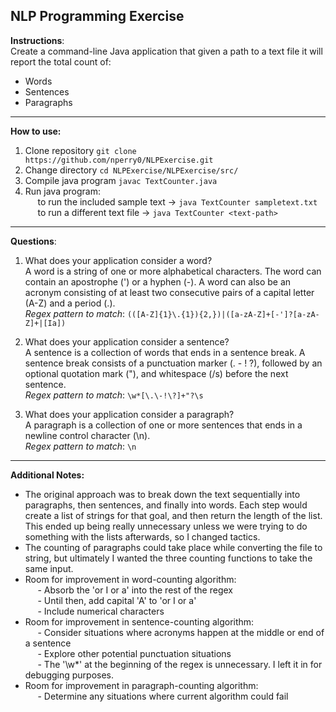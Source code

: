 ## NLP Programming Exercise

**Instructions**:<br />
Create a command-line Java application that given a path to a text file it will report the total count of:
* Words
* Sentences
* Paragraphs
---
**How to use:**
1. Clone repository  `git clone https://github.com/nperry0/NLPExercise.git`
2. Change directory `cd NLPExercise/NLPExercise/src/`
3. Compile java program `javac TextCounter.java`
4. Run java program:<br />
&nbsp;&nbsp;&nbsp;&nbsp; to run the included sample text -> `java TextCounter sampletext.txt`<br />
&nbsp;&nbsp;&nbsp;&nbsp; to run a different text file -> `java TextCounter <text-path>`
---
**Questions**:
1. What does your application consider a word?<br />
  A word is a string of one or more alphabetical characters. The word can contain an apostrophe (') or a hyphen (-). A word can also be an acronym consisting of at least two consecutive pairs of a capital letter (A-Z) and a period (.).<br />
  *Regex pattern to match*: `(([A-Z]{1}\.{1}){2,})|([a-zA-Z]+[-']?[a-zA-Z]+|[Ia])`
  
2. What does your application consider a sentence?<br />
  A sentence is a collection of words that ends in a sentence break. A sentence break consists of a punctuation marker (. - ! ?), followed by an optional quotation mark ("), and whitespace (/s) before the next sentence.<br />
  *Regex pattern to match*: `\w*[\.\-!\?]+"?\s`
  
3. What does your application consider a paragraph?<br />
  A paragraph is a collection of one or more sentences that ends in a newline control character (\n).<br />
  *Regex pattern to match*: `\n`
---
**Additional Notes:**<br />

- The original approach was to break down the text sequentially into paragraphs, then sentences, and finally into words. Each step would create a list of strings for that goal, and then return the length of the list. This ended up being really unnecessary unless we were trying to do something with the lists afterwards, so I changed tactics.
- The counting of paragraphs could take place while converting the file to string, but ultimately I wanted the three counting functions to take the same input.
- Room for improvement in word-counting algorithm: <br />
&nbsp;&nbsp;&nbsp;&nbsp; - Absorb the 'or I or a' into the rest of the regex <br />
&nbsp;&nbsp;&nbsp;&nbsp; - Until then, add capital 'A' to 'or I or a' <br />
&nbsp;&nbsp;&nbsp;&nbsp; - Include numerical characters  <br />
- Room for improvement in sentence-counting algorithm: <br />
&nbsp;&nbsp;&nbsp;&nbsp; - Consider situations where acronyms happen at the middle or end of a sentence  <br />
&nbsp;&nbsp;&nbsp;&nbsp; - Explore other potential punctuation situations  <br />
&nbsp;&nbsp;&nbsp;&nbsp; - The '\w*' at the beginning of the regex is unnecessary. I left it in for debugging purposes.  <br />
- Room for improvement in paragraph-counting algorithm: <br />
&nbsp;&nbsp;&nbsp;&nbsp; - Determine any situations where current algorithm could fail  <br />
